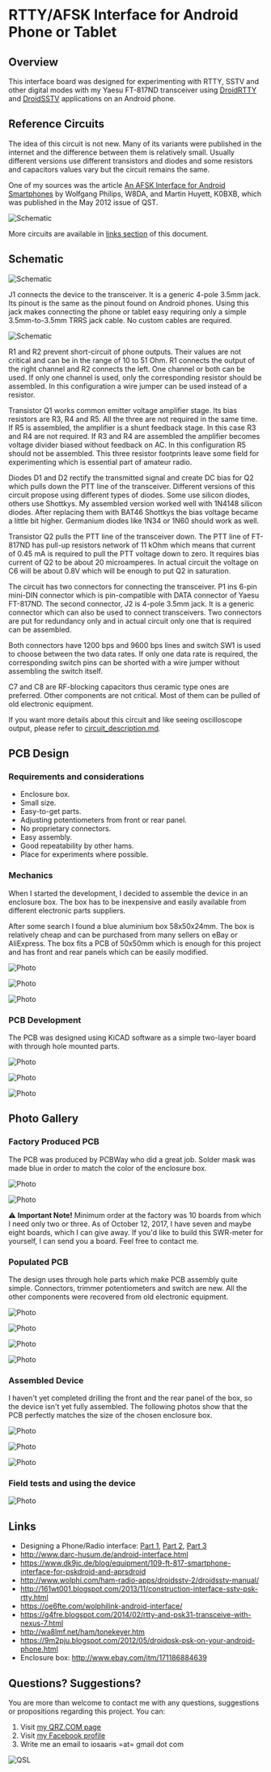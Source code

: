 # RTTY/AFSK Interface for Android Phone or Tablet

## Overview

This interface board was designed for experimenting with RTTY, SSTV and other digital modes with my Yaesu FT-817ND transceiver using [DroidRTTY](https://play.google.com/store/apps/details?id=com.wolphi.droidrtty&hl=en) and [DroidSSTV](https://play.google.com/store/apps/details?id=com.wolphi.sstv&hl=en) applications on an Android phone.

## Reference Circuits

The idea of this circuit is not new. Many of its variants were published in the internet and the difference between them is relatively small. Usually different versions use different transistors and diodes and some resistors and capacitors values vary but the circuit remains the same.

One of my sources was the article [An AFSK Interface for Android Smartphones](https://github.com/4x1md/phone_rtty_interface/blob/master/docs/An_AFSK_Interface_for_Android_Smartphones.pdf) by Wolfgang Philips, W8DA, and Martin Huyett, K0BXB, which was published in the May 2012 issue of QST.

![Schematic](https://raw.githubusercontent.com/4x1md/phone_rtty_interface/master/docs/images/reference_01.png)

More circuits are available in [links section](#links) of this document.

## Schematic

![Schematic](https://raw.githubusercontent.com/4x1md/phone_rtty_interface/master/docs/images/phone_rtty_interface_cicruit.png)

J1 connects the device to the transceiver. It is a generic 4-pole 3.5mm jack. Its pinout is the same as the pinout found on Android phones. Using this jack makes connecting the phone or tablet easy requiring only a simple 3.5mm-to-3.5mm TRRS jack cable. No custom cables are required.

![Schematic](https://raw.githubusercontent.com/4x1md/phone_rtty_interface/master/docs/images/trrs_conn_cable.jpg)

R1 and R2 prevent short-circuit of phone outputs. Their values are not critical and can be in the range of 10 to 51 Ohm. R1 connects the output of the right channel and R2 connects the left. One channel or both can be used. If only one channel is used, only the corresponding resistor should be assembled. In this configuration a wire jumper can be used instead of a resistor.

Transistor Q1 works common emitter voltage amplifier stage. Its bias resistors are R3, R4 and R5. All the three are not required in the same time. If R5 is assembled, the amplifier is a shunt feedback stage. In this case R3 and R4 are not required. If R3 and R4 are assembled the amplifier becomes voltage divider biased without feedback on AC. In this configuration R5 should not be assembled. This three resistor footprints leave some field for experimenting which is essential part of amateur radio.

Diodes D1 and D2 rectify the transmitted signal and create DC bias for Q2 which pulls down the PTT line of the transceiver. Different versions of this circuit propose using different types of diodes. Some use silicon diodes, others use Shottkys. My assembled version worked well with 1N4148 silicon diodes. After replacing them with BAT46 Shottkys the bias voltage became a little bit higher. Germanium diodes like 1N34 or 1N60 should work as well.

Transistor Q2 pulls the PTT line of the transceiver down. The PTT line of FT-817ND has pull-up resistors network of 11 kOhm which means that current of 0.45 mA is required to pull the PTT voltage down to zero. It requires bias current of Q2 to be about 20 microamperes. In actual circuit the voltage on C6 will be about 0.8V which will be enough to put Q2 in saturation.

The circuit has two connectors for connecting the transceiver. P1 ins 6-pin mini-DIN connector which is pin-compatible with DATA connector of Yaesu FT-817ND. The second connector, J2 is 4-pole 3.5mm jack. It is a generic connector which can also be used to connect transceivers. Two connectors are put for redundancy only and in actual circuit only one that is required can be assembled.

Both connectors have 1200 bps and 9600 bps lines and switch SW1 is used to choose between the two data rates. If only one data rate is required, the corresponding switch pins can be shorted with a wire jumper without assembling the switch itself.

C7 and C8 are RF-blocking capacitors thus ceramic type ones are preferred. Other components are not critical. Most of them can be pulled of old electronic equipment.

If you want more details about this circuit and like seeing oscilloscope output, please refer to [circuit_description.md](https://github.com/4x1md/phone_rtty_interface/blob/master/docs/circuit_description.md).

## PCB Design

### Requirements and considerations

 - Enclosure box.
 - Small size.
 - Easy-to-get parts.
 - Adjusting potentiometers from front or rear panel. 
 - No proprietary connectors.
 - Easy assembly.
 - Good repeatability by other hams.
 - Place for experiments where possible.

### Mechanics

When I started the development, I decided to assemble the device in an enclosure box. The box has to be inexpensive and easily available from different electronic parts suppliers.

After some search I found a blue aluminium box 58x50x24mm. The box is relatively cheap and can be purchased from many sellers on eBay or AliExpress. The box fits a PCB of 50x50mm which is enough for this project and has front and rear panels which can be easily modified.

![Photo](https://raw.githubusercontent.com/4x1md/phone_rtty_interface/master/docs/images/box_01.png)

![Photo](https://raw.githubusercontent.com/4x1md/phone_rtty_interface/master/docs/images/box_02.jpg)

![Photo](https://raw.githubusercontent.com/4x1md/phone_rtty_interface/master/docs/images/box_03.jpg)

### PCB Development

The PCB was designed using KiCAD software as a simple two-layer board with through hole mounted parts.

![Photo](https://raw.githubusercontent.com/4x1md/phone_rtty_interface/master/docs/images/pcb_front.png)

![Photo](https://raw.githubusercontent.com/4x1md/phone_rtty_interface/master/docs/images/pcb_back.png)

![Photo](https://raw.githubusercontent.com/4x1md/phone_rtty_interface/master/docs/images/pcb_3d.png)

## Photo Gallery

### Factory Produced PCB

The PCB was produced by PCBWay who did a great job. Solder mask was made blue in order to match the color of the enclosure box.

![Photo](https://raw.githubusercontent.com/4x1md/phone_rtty_interface/master/docs/images/pcbs_01.jpg)

![Photo](https://raw.githubusercontent.com/4x1md/phone_rtty_interface/master/docs/images/pcbs_02.jpg)

:warning: **Important Note!**
Minimum order at the factory was 10 boards from which I need only two or three. As of October 12, 2017, I have seven and maybe eight boards, which I can give away. If you'd like to build this SWR-meter for yourself, I can send you a board. Feel free to contact me.

### Populated PCB

The design uses through hole parts which make PCB assembly quite simple. Connectors, trimmer potentiometers and switch are new. All the other components were recovered from old electronic equipment.

![Photo](https://raw.githubusercontent.com/4x1md/phone_rtty_interface/master/docs/images/device_01.jpg)

![Photo](https://raw.githubusercontent.com/4x1md/phone_rtty_interface/master/docs/images/device_02.jpg)

![Photo](https://raw.githubusercontent.com/4x1md/phone_rtty_interface/master/docs/images/device_03.jpg)

![Photo](https://raw.githubusercontent.com/4x1md/phone_rtty_interface/master/docs/images/device_04.jpg)

### Assembled Device

I haven't yet completed drilling the front and the rear panel of the box, so the device isn't yet fully assembled. The following photos show that the PCB perfectly matches the size of the chosen enclosure box.

![Photo](https://raw.githubusercontent.com/4x1md/phone_rtty_interface/master/docs/images/mech_01.jpg)

![Photo](https://raw.githubusercontent.com/4x1md/phone_rtty_interface/master/docs/images/mech_02.jpg)

![Photo](https://raw.githubusercontent.com/4x1md/phone_rtty_interface/master/docs/images/mech_03.jpg)

### Field tests and using the device

![Photo](https://raw.githubusercontent.com/4x1md/phone_rtty_interface/master/docs/images/usage_01.jpg)

## Links
* Designing a Phone/Radio interface: [Part 1](https://waynemerry.wordpress.com/2012/08/16/designing-a-phoneradio-interface/), [Part 2](https://waynemerry.wordpress.com/2012/08/22/ft-817-phone-audio-interface-part-2/), [Part 3](https://waynemerry.wordpress.com/2012/11/02/ft-817-ft-897-phone-audio-interface-part-3/)
* http://www.darc-husum.de/android-interface.html
* https://www.dk9jc.de/blog/equipment/109-ft-817-smartphone-interface-for-pskdroid-and-aprsdroid
* http://www.wolphi.com/ham-radio-apps/droidsstv-2/droidsstv-manual/
* http://161wt001.blogspot.com/2013/11/construction-interface-sstv-psk-rtty.html
* https://oe6fte.com/wolphilink-android-interface/
* https://g4fre.blogspot.com/2014/02/rtty-and-psk31-transceive-with-nexus-7.html
* http://wa8lmf.net/ham/tonekeyer.htm
* https://9m2pju.blogspot.com/2012/05/droidpsk-psk-on-your-android-phone.html
* Enclosure box: http://www.ebay.com/itm/171186884639

## Questions? Suggestions?
You are more than welcome to contact me with any questions, suggestions or propositions regarding this project. You can:

1. Visit [my QRZ.COM page](https://www.qrz.com/db/4X5DM)
2. Visit [my Facebook profile](https://www.facebook.com/Dima.Meln)
3. Write me an email to iosaaris =at= gmail dot com

![QSL](https://raw.githubusercontent.com/4x1md/phone_rtty_interface/master/docs/images/qsl.jpg)
